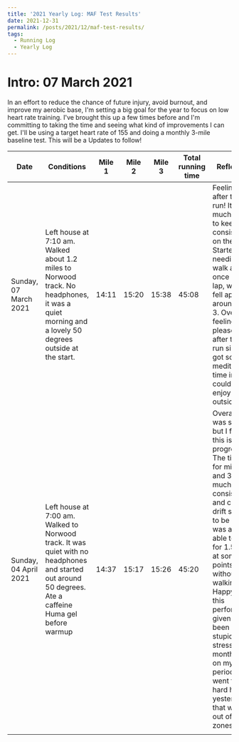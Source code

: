 ```yaml
---
title: '2021 Yearly Log: MAF Test Results'
date: 2021-12-31
permalink: /posts/2021/12/maf-test-results/
tags:
  - Running Log
  - Yearly Log
---
```


# Intro: 07 March 2021
In an effort to reduce the chance of future injury, avoid burnout, and improve my aerobic base, I'm setting a big goal for the year to focus on low heart rate training. I've brought this up a few times before and I'm committing to taking the time and seeing what kind of improvements I can get. I'll be using a target heart rate of 155 and doing a monthly 3-mile baseline test. This will be a  Updates to follow!

| Date  | Conditions  | Mile 1  | Mile 2  | Mile 3  | Total running time  | Reflection |
|---    |---          |---      |---      |---      |---                  |---         |
| Sunday, 07 March 2021  | Left house at 7:10 am. Walked about 1.2 miles to Norwood track. No headphones, it was a quiet morning and a lovely 50 degrees outside at the start.  | 14:11 | 15:20  | 15:38  | 45:08  | Feeling good after this run! It is so much easier to keep consistent on the track. Started off needing to walk about once per lap, which fell apart around mile 3. Overall feeling really pleased after today's run since I got some meditative time in and could just enjoy being outside. |
| Sunday, 04 April 2021  | Left house at 7:00 am. Walked to Norwood track. It was quiet with no headphones and started out around 50 degrees. Ate a caffeine Huma gel before warmup | 14:37 | 15:17 | 15:26 | 45:20 | Overall time was slower but I feel like this is progress! The times for miles 2 and 3 are much more consistent and cardiac drift seemed to be less. I was also able to go for 1.5 laps at some points today without walking. Happy with this performance given it has been a stupidly stressful month, I am on my period, and I went for a hard hike yesterday that went out of my HR zones. |
|       |             |         |         |         |                     |            |        